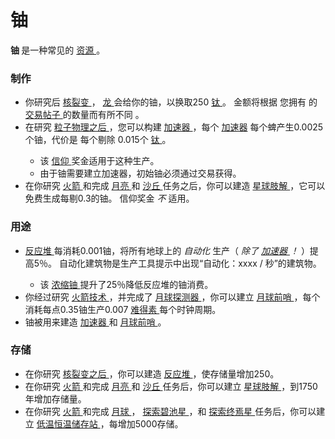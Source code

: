 # 铀

<p>
<strong>
铀
</strong>
是一种常见的
<a href="#Resources">
资源
</a>
。
</p>

### 制作


<ul>
<li>
你研究后
<a href="#Technologies#Nuclear_Fission">
核裂变
</a>，
<a href="#Trade#Dragons">
龙
</a>
会给你的铀，以换取250
<a href="#titanium">
钛
</a>
。
金额将根据
您拥有
的
<a href="#Buildings#Tradepost">
交易帖子
</a>
的数量而有所不同
。
</li>
<li>
在研究
<a href="#Technologies#Particle_Physics">
粒子物理之后
</a>
，您可以构建
<a href="#Buildings#Accelerator">
加速器
</a>
，每个
<a href="#Buildings#Accelerator">
加速器</a>
每个蜱产生0.0025个铀，代价是
每个剔除
0.015个
<a href="#titanium">
钛
</a>
。
</li>
<ul>
<li>
该
<a href="#Faith">
信仰
</a>
奖金适用于这种生产。
</li>
<li>
由于铀需要建立加速器，初始铀必须通过交易获得。
</li>
</ul>
<li>
在你研究
<a href="#Technologies#Rocketry">
火箭
</a>
和完成
<a href="#Space#Moon_mission">
月亮
</a>
和
<a href="#Space#Dune_mission">
沙丘
</a>
任务之后，你可以建造
<a href="#Space#Planet_Cracker">
星球肢解
</a>
，它可以免费生成每剔0.3的铀。
信仰奖金
<em>
不
</em>
适用。
</li>
</ul>

### 用途


<ul>
<li>
<a href="#Buildings#Reactor">
反应堆
</a>
每消耗0.001铀，将所有地球上的
<em>
自动化
</em>
生产（
<em>
除了
<a href="#Buildings#Accelerator">
加速器
</a>
！
</em>
）提高5％。
自动化建筑物是生产工具提示中出现“自动化：xxxx / 秒”的建筑物。
</li>
<ul>
<li>
该
<a href="#workshop#Enriched_Uranium">
浓缩铀
</a>
提升了25％降低反应堆的铀消费。
</li>
</ul>
<li>
你经过研究
<a href="#Technologies#Rocketry">
火箭技术
</a>
，并完成了
<a href="#Space#Moon_mission">
月球探测器
</a>
，你可以建立
<a href="#Space#Lunar_Outpost">
月球前哨
</a>
，每个消耗每点0.35铀生产0.007
<a href="#unobtainium">
难得素
</a>
每个时钟周期。
</li>
<li>
铀被用来建造
<a href="#Buildings#Accelerator">
加速器
</a>
和
<a href="#Space#Lunar_Outpost">
月球前哨
</a>
。
</li>
</ul>

### 存储


<ul>
<li>
在你研究
<a href="#Technologies#Nuclear_Fission">
核裂变之后
</a>
，你可以建造
<a href="#Buildings#Reactor">
反应堆
</a>
，使存储量增加250。
</li>
<li>
在你研究
<a href="#Technologies#Rocketry">
火箭
</a>
和完成
<a href="#Space#Moon_mission">
月亮
</a>
和
<a href="#Space#Dune_mission">
沙丘
</a>
任务后，你可以建立
<a href="#Space#Planet_Cracker">
星球肢解
</a>
，到1750年增加存储量。
</li>
<li>
在你研究
<a href="#Technologies#Rocketry">
火箭
</a>
和完成
<a href="#Space#Moon_mission">
月球
</a>
，
<a href="#Space#Piscine_mission">
探索碧池星
</a>
，和
<a href="#Space#T_minus_mission">
探索终焉星
</a>
任务后，你可以建立
<a href="#Space#Cryostation">
低温恒温储存站
</a>
，每增加5000存储。
</li>
</ul>
</div>
<p style="float:right;margin:6px"></p>
</td>